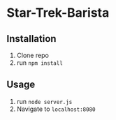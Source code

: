 # Star-Trek-Barista

## Installation

1. Clone repo
2. run `npm install`

## Usage

1. run `node server.js`
2. Navigate to `localhost:8080`
